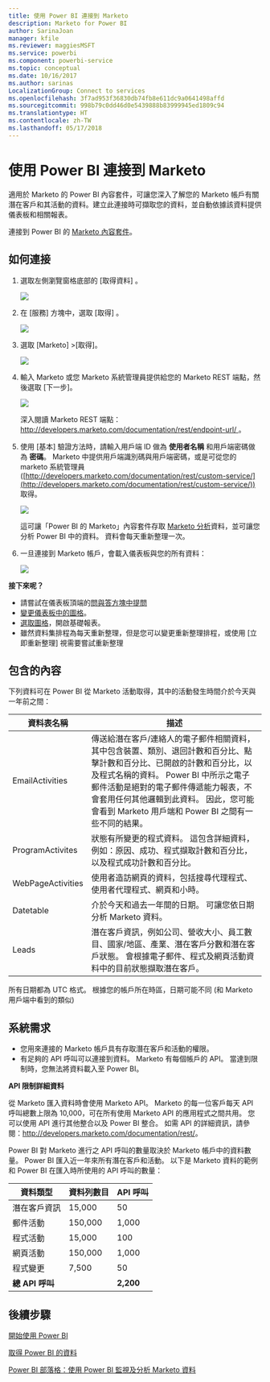 ```yaml
---
title: 使用 Power BI 連接到 Marketo
description: Marketo for Power BI
author: SarinaJoan
manager: kfile
ms.reviewer: maggiesMSFT
ms.service: powerbi
ms.component: powerbi-service
ms.topic: conceptual
ms.date: 10/16/2017
ms.author: sarinas
LocalizationGroup: Connect to services
ms.openlocfilehash: 3f7ad953f36830db74fb8e611dc9a0641498affd
ms.sourcegitcommit: 998b79c0dd46d0e5439888b83999945ed1809c94
ms.translationtype: HT
ms.contentlocale: zh-TW
ms.lasthandoff: 05/17/2018
---
```

# <a name="connect-to-marketo-with-power-bi"></a>使用 Power BI 連接到 Marketo
適用於 Marketo 的 Power BI 內容套件，可讓您深入了解您的 Marketo 帳戶有關潛在客戶和其活動的資料。建立此連接時可擷取您的資料，並自動依據該資料提供儀表板和相關報表。

連接到 Power BI 的 [Marketo 內容套件](https://app.powerbi.com/getdata/services/marketo)。

## <a name="how-to-connect"></a>如何連接
1. 選取左側瀏覽窗格底部的 [取得資料]  。
   
   ![](media/service-connect-to-marketo/pbi_getdata.png)
2. 在 [服務]  方塊中，選取 [取得] 。
   
   ![](media/service-connect-to-marketo/pbi_getservices.png) 
3. 選取 [Marketo] \>[取得]。
   
   ![](media/service-connect-to-marketo/marketo.png)
4. 輸入 Marketo 或您 Marketo 系統管理員提供給您的 Marketo REST 端點，然後選取 [下一步]。
   
   ![](media/service-connect-to-marketo/pbi_marketoconnect.png)
   
   深入閱讀 Marketo REST 端點：[ http://developers.marketo.com/documentation/rest/endpoint-url/ ](http://developers.marketo.com/documentation/rest/endpoint-url/)。
5. 使用 [基本]  驗證方法時，請輸入用戶端 ID 做為 **使用者名稱** 和用戶端密碼做為 **密碼**。 Marketo 中提供用戶端識別碼與用戶端密碼，或是可從您的 marketo 系統管理員 ([http://developers.marketo.com/documentation/rest/custom-service/](http://developers.marketo.com/documentation/rest/custom-service/)) 取得。 
   
   ![](media/service-connect-to-marketo/pbi_marketosignin.png)
   
   這可讓「Power BI 的 Marketo」內容套件存取 [Marketo 分析](https://powerbi.microsoft.com/integrations/marketo)資料，並可讓您分析 Power BI 中的資料。 資料會每天重新整理一次。
6. 一旦連接到 Marketo 帳戶，會載入儀表板與您的所有資料：
   
   ![](media/service-connect-to-marketo/pbi_marketodash.png)

**接下來呢？**

* 請嘗試在儀表板頂端的[問與答方塊中提問](power-bi-q-and-a.md)
* [變更儀表板中的圖格](service-dashboard-edit-tile.md)。
* [選取圖格](service-dashboard-tiles.md)，開啟基礎報表。
* 雖然資料集排程為每天重新整理，但是您可以變更重新整理排程，或使用 [立即重新整理] 視需要嘗試重新整理

## <a name="whats-included"></a>包含的內容
下列資料可在 Power BI 從 Marketo 活動取得，其中的活動發生時間介於今天與一年前之間：

| 資料表名稱 | 描述 |
| --- | --- |
| EmailActivities |傳送給潛在客戶/連絡人的電子郵件相關資料，其中包含裝置、類別、退回計數和百分比、點擊計數和百分比、已開啟的計數和百分比，以及程式名稱的資料。 Power BI 中所示之電子郵件活動是絕對的電子郵件傳遞能力報表，不會套用任何其他邏輯到此資料。 因此，您可能會看到 Marketo 用戶端和 Power BI 之間有一些不同的結果。 |
| ProgramActivites |狀態有所變更的程式資料。 這包含詳細資料，例如：原因、成功、程式擷取計數和百分比，以及程式成功計數和百分比。 |
| WebPageActivities |使用者造訪網頁的資料，包括搜尋代理程式、使用者代理程式、網頁和小時。 |
| Datetable |介於今天和過去一年間的日期。  可讓您依日期分析 Marketo 資料。 |
| Leads |潛在客戶資訊，例如公司、營收大小、員工數目、國家/地區、產業、潛在客戶分數和潛在客戶狀態。 會根據電子郵件、程式及網頁活動資料中的目前狀態擷取潛在客戶。 |

所有日期都為 UTC 格式。 根據您的帳戶所在時區，日期可能不同 (和 Marketo 用戶端中看到的類似)

## <a name="system-requirements"></a>系統需求
* 您用來連接的 Marketo 帳戶具有存取潛在客戶和活動的權限。
* 有足夠的 API 呼叫可以連接到資料。  Marketo 有每個帳戶的 API。  當達到限制時，您無法將資料載入至 Power BI。 

**API 限制詳細資料**

從 Marketo 匯入資料時會使用 Marketo API。 Marketo 的每一位客戶每天 API 呼叫總數上限為 10,000，可在所有使用 Marketo API 的應用程式之間共用。 您可以使用 API 進行其他整合以及 Power BI 整合。 如需 API 的詳細資訊，請參閱：<http://developers.marketo.com/documentation/rest/>。

Power BI 對 Marketo 進行之 API 呼叫的數量取決於 Marketo 帳戶中的資料數量。 Power BI 匯入近一年來所有潛在客戶和活動。 以下是 Marketo 資料的範例和 Power BI 在匯入時所使用的 API 呼叫的數量：  

| 資料類型 | 資料列數目 | API 呼叫 |
| --- | --- | --- |
| 潛在客戶資訊 |15,000 |50 |
| 郵件活動 |150,000 |1,000 |
| 程式活動 |15,000 |100 |
| 網頁活動 |150,000 |1,000 |
| 程式變更 |7,500 |50 |
| **總 API 呼叫** | |**2,200** |

## <a name="next-steps"></a>後續步驟
[開始使用 Power BI](service-get-started.md)

[取得 Power BI 的資料](service-get-data.md)

[Power BI 部落格：使用 Power BI 監視及分析 Marketo 資料](http://blogs.msdn.com/b/powerbi/archive/2015/03/19/monitor-and-analyze-your-marketo-data-with-power-bi.aspx)

